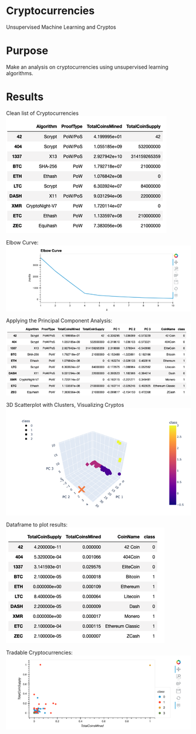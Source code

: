 # Cryptocurrencies
Unsupervised Machine Learning and Cryptos

# Purpose

Make an analysis on cryptocurrencies using unsupervised learning algorithms.

# Results


Clean list of Cryptocurrencies
![This is an image](https://github.com/pipecedillo/Cryptocurrencies/blob/main/Images/foto1.png)

Elbow Curve:
![This is an image](https://github.com/pipecedillo/Cryptocurrencies/blob/main/Images/foto2.png)

Applying the Principal Component Analysis:
![This is an image](https://github.com/pipecedillo/Cryptocurrencies/blob/main/Images/foto3.png)

3D Scatterplot with Clusters, Visualizing Cryptos
![This is an image](https://github.com/pipecedillo/Cryptocurrencies/blob/main/Images/foto4.png)

Dataframe to plot results:
![This is an image](https://github.com/pipecedillo/Cryptocurrencies/blob/main/Images/foto5.png)

Tradable Cryptocurrencies:
![This is an image](https://github.com/pipecedillo/Cryptocurrencies/blob/main/Images/foto6.png)
